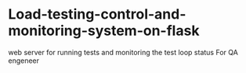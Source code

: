# Load-testing-control-and-monitoring-system-on-flask
web server for running tests and monitoring the test loop status
For QA engeneer

